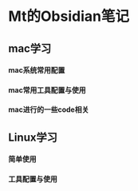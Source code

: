 # Mt的Obsidian笔记
## mac学习
#### mac系统常用配置
#### mac常用工具配置与使用
#### mac进行的一些code相关
## Linux学习
#### 简单使用
#### 工具配置与使用

